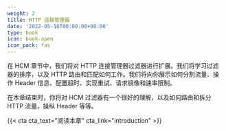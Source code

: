 ```yaml
---
weight: 2
title: HTTP 连接管理器
date: '2022-05-18T00:00:00+08:00'
type: book
icon: book-open
icon_pack: fas
---
```


在 HCM 章节中，我们将对 HTTP 连接管理器过滤器进行扩展。我们将学习过滤器的排序，以及 HTTP 路由和匹配如何工作。我们将向你展示如何分割流量、操作 Header 信息、配置超时、实现重试、请求镜像和速率限制。

在本章结束时，你将对 HCM 过滤器有一个很好的理解，以及如何路由和拆分 HTTP 流量，操纵 Header 等等。

{{< cta cta_text="阅读本章" cta_link="introduction" >}}